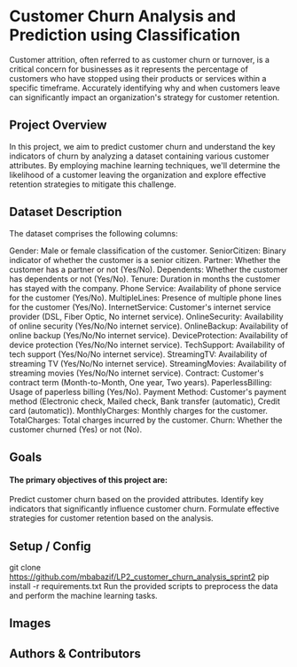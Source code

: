 # Customer Churn Analysis and Prediction using Classification

Customer attrition, often referred to as customer churn or turnover, is a critical concern for businesses as it represents the percentage of customers who have stopped using their products or services within a specific timeframe. Accurately identifying why and when customers leave can significantly impact an organization's strategy for customer retention.

## Project Overview
In this project, we aim to predict customer churn and understand the key indicators of churn by analyzing a dataset containing various customer attributes. By employing machine learning techniques, we'll determine the likelihood of a customer leaving the organization and explore effective retention strategies to mitigate this challenge.

## Dataset Description
The dataset comprises the following columns:

Gender: Male or female classification of the customer.
SeniorCitizen: Binary indicator of whether the customer is a senior citizen.
Partner: Whether the customer has a partner or not (Yes/No).
Dependents: Whether the customer has dependents or not (Yes/No).
Tenure: Duration in months the customer has stayed with the company.
Phone Service: Availability of phone service for the customer (Yes/No).
MultipleLines: Presence of multiple phone lines for the customer (Yes/No).
InternetService: Customer's internet service provider (DSL, Fiber Optic, No internet service).
OnlineSecurity: Availability of online security (Yes/No/No internet service).
OnlineBackup: Availability of online backup (Yes/No/No internet service).
DeviceProtection: Availability of device protection (Yes/No/No internet service).
TechSupport: Availability of tech support (Yes/No/No internet service).
StreamingTV: Availability of streaming TV (Yes/No/No internet service).
StreamingMovies: Availability of streaming movies (Yes/No/No internet service).
Contract: Customer's contract term (Month-to-Month, One year, Two years).
PaperlessBilling: Usage of paperless billing (Yes/No).
Payment Method: Customer's payment method (Electronic check, Mailed check, Bank transfer (automatic), Credit card (automatic)).
MonthlyCharges: Monthly charges for the customer.
TotalCharges: Total charges incurred by the customer.
Churn: Whether the customer churned (Yes) or not (No).

## Goals
#### The primary objectives of this project are:

Predict customer churn based on the provided attributes.
Identify key indicators that significantly influence customer churn.
Formulate effective strategies for customer retention based on the analysis.

## Setup / Config
git clone https://github.com/mbabazif/LP2_customer_churn_analysis_sprint2
pip install -r requirements.txt
Run the provided scripts to preprocess the data and perform the machine learning tasks.

## Images

## Authors & Contributors
